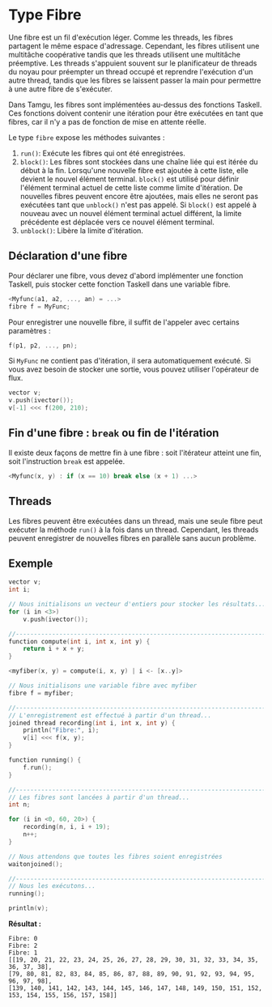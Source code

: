 # Type Fibre

Une fibre est un fil d'exécution léger. Comme les threads, les fibres partagent le même espace d'adressage. Cependant, les fibres utilisent une multitâche coopérative tandis que les threads utilisent une multitâche préemptive. Les threads s'appuient souvent sur le planificateur de threads du noyau pour préempter un thread occupé et reprendre l'exécution d'un autre thread, tandis que les fibres se laissent passer la main pour permettre à une autre fibre de s'exécuter.

Dans Tamgu, les fibres sont implémentées au-dessus des fonctions Taskell. Ces fonctions doivent contenir une itération pour être exécutées en tant que fibres, car il n'y a pas de fonction de mise en attente réelle.

Le type `fibre` expose les méthodes suivantes :

1. `run()`: Exécute les fibres qui ont été enregistrées.
2. `block()`: Les fibres sont stockées dans une chaîne liée qui est itérée du début à la fin. Lorsqu'une nouvelle fibre est ajoutée à cette liste, elle devient le nouvel élément terminal. `block()` est utilisé pour définir l'élément terminal actuel de cette liste comme limite d'itération. De nouvelles fibres peuvent encore être ajoutées, mais elles ne seront pas exécutées tant que `unblock()` n'est pas appelé. Si `block()` est appelé à nouveau avec un nouvel élément terminal actuel différent, la limite précédente est déplacée vers ce nouvel élément terminal.
3. `unblock()`: Libère la limite d'itération.

## Déclaration d'une fibre

Pour déclarer une fibre, vous devez d'abord implémenter une fonction Taskell, puis stocker cette fonction Taskell dans une variable fibre.

```cpp
<Myfunc(a1, a2, ..., an) = ...>
fibre f = MyFunc;
```

Pour enregistrer une nouvelle fibre, il suffit de l'appeler avec certains paramètres :

```cpp
f(p1, p2, ..., pn);
```

Si `MyFunc` ne contient pas d'itération, il sera automatiquement exécuté. Si vous avez besoin de stocker une sortie, vous pouvez utiliser l'opérateur de flux.

```cpp
vector v;
v.push(ivector());
v[-1] <<< f(200, 210);
```

## Fin d'une fibre : `break` ou fin de l'itération

Il existe deux façons de mettre fin à une fibre : soit l'itérateur atteint une fin, soit l'instruction `break` est appelée.

```cpp
<Myfunc(x, y) : if (x == 10) break else (x + 1) ...>
```

## Threads

Les fibres peuvent être exécutées dans un thread, mais une seule fibre peut exécuter la méthode `run()` à la fois dans un thread. Cependant, les threads peuvent enregistrer de nouvelles fibres en parallèle sans aucun problème.

## Exemple

```cpp
vector v;
int i;

// Nous initialisons un vecteur d'entiers pour stocker les résultats...
for (i in <3>)
    v.push(ivector());

//-----------------------------------------------------------------------
function compute(int i, int x, int y) {
    return i + x + y;
}

<myfiber(x, y) = compute(i, x, y) | i <- [x..y]>

// Nous initialisons une variable fibre avec myfiber
fibre f = myfiber;

//-----------------------------------------------------------------------
// L'enregistrement est effectué à partir d'un thread...
joined thread recording(int i, int x, int y) {
    println("Fibre:", i);
    v[i] <<< f(x, y);
}

function running() {
    f.run();
}

//-----------------------------------------------------------------------
// Les fibres sont lancées à partir d'un thread...
int n;

for (i in <0, 60, 20>) {
    recording(n, i, i + 19);
    n++;
}

// Nous attendons que toutes les fibres soient enregistrées
waitonjoined();

//-----------------------------------------------------------------------
// Nous les exécutons...
running();

println(v);
```

**Résultat :**

```
Fibre: 0
Fibre: 2
Fibre: 1
[[19, 20, 21, 22, 23, 24, 25, 26, 27, 28, 29, 30, 31, 32, 33, 34, 35, 36, 37, 38],
[79, 80, 81, 82, 83, 84, 85, 86, 87, 88, 89, 90, 91, 92, 93, 94, 95, 96, 97, 98],
[139, 140, 141, 142, 143, 144, 145, 146, 147, 148, 149, 150, 151, 152, 153, 154, 155, 156, 157, 158]]
```